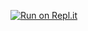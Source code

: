 [![Run on Repl.it](https://repl.it/badge/github/zombie33g123ss/ZombieX-ProBot-v1)](https://repl.it/github/zombie33g123ss/ZombieX-ProBot-v1)
